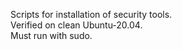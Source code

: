 Scripts for installation of security tools.<br>
Verified on clean Ubuntu-20.04.<br>
Must run with sudo.<br>
